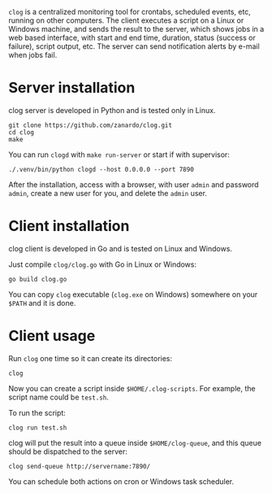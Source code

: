 `clog` is a centralized monitoring tool for crontabs, scheduled events, etc,
running on other computers. The client executes a script on a Linux or Windows
machine, and sends the result to the server, which shows jobs in a web based
interface, with start and end time, duration, status (success or failure),
script output, etc. The server can send notification alerts by e-mail when jobs
fail.

# Server installation

clog server is developed in Python and is tested only in Linux.

    git clone https://github.com/zanardo/clog.git
    cd clog
    make

You can run `clogd` with `make run-server` or start if with supervisor:

    ./.venv/bin/python clogd --host 0.0.0.0 --port 7890

After the installation, access with a browser, with user `admin` and password
`admin`, create a new user for you, and delete the `admin` user.

# Client installation

clog client is developed in Go and is tested on Linux and Windows.

Just compile `clog/clog.go` with Go in Linux or Windows:

    go build clog.go

You can copy `clog` executable (`clog.exe` on Windows) somewhere on your
`$PATH` and it is done.

# Client usage

Run `clog` one time so it can create its directories:

    clog

Now you can create a script inside `$HOME/.clog-scripts`. For example, the
script name could be `test.sh`.

To run the script:

    clog run test.sh

clog will put the result into a queue inside `$HOME/clog-queue`, and this queue
should be dispatched to the server:

    clog send-queue http://servername:7890/

You can schedule both actions on cron or Windows task scheduler.
